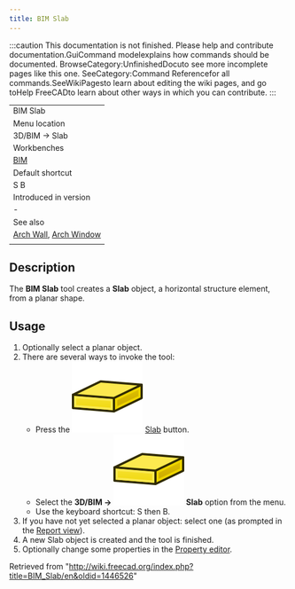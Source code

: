 ```yaml
---
title: BIM Slab
---
```


:::caution
This documentation is not finished. Please help and contribute documentation.GuiCommand modelexplains how commands should be documented. BrowseCategory:UnfinishedDocuto see more incomplete pages like this one. SeeCategory:Command Referencefor all commands.SeeWikiPagesto learn about editing the wiki pages, and go toHelp FreeCADto learn about other ways in which you can contribute.
:::

|                                                                                |
| ------------------------------------------------------------------------------ |
| BIM Slab                                                                       |
| Menu location                                                                  |
| 3D/BIM → Slab                                                                  |
| Workbenches                                                                    |
| [BIM](/BIM_Workbench "BIM Workbench")                                          |
| Default shortcut                                                               |
| S B                                                                            |
| Introduced in version                                                          |
| -                                                                              |
| See also                                                                       |
| [Arch Wall](/Arch_Wall "Arch Wall"), [Arch Window](/Arch_Window "Arch Window") |
|                                                                                |

## Description

The **BIM Slab** tool creates a **Slab** object, a horizontal structure element, from a planar shape.

## Usage

1. Optionally select a planar object.
2. There are several ways to invoke the tool:
   - Press the ![](/src/assets/images/BIM_Slab.svg) [Slab](/BIM_Slab "BIM Slab") button.
   - Select the **3D/BIM → ![](/src/assets/images/BIM_Slab.svg) Slab** option from the menu.
   - Use the keyboard shortcut: S then B.
3. If you have not yet selected a planar object: select one (as prompted in the [Report view](/Report_view "Report view")).
4. A new Slab object is created and the tool is finished.
5. Optionally change some properties in the [Property editor](/Property_editor "Property editor").

Retrieved from "<http://wiki.freecad.org/index.php?title=BIM_Slab/en&oldid=1446526>"
